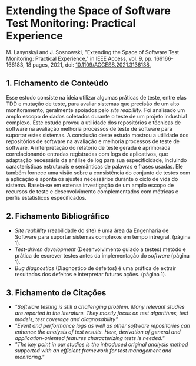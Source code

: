 
# Extending the Space of Software Test Monitoring: Practical Experience

M. Lasynskyi and J. Sosnowski, "Extending the Space of Software Test Monitoring: Practical Experience," in IEEE Access, vol. 9, pp. 166166-166183, 18 pages, 2021, doi: [10.1109/ACCESS.2021.3136138.](https://ieeexplore.ieee.org/abstract/document/9652520)

## 1. Fichamento de Conteúdo

Esse estudo consiste na ideia utilizar algumas práticas de teste, entre elas TDD e mutação de teste, para avaliar sistemas que precisão de um alto monitoramento, geralmente apoiados pelo _site reabillity_. Foi analisado um amplo escopo de dados coletados durante o teste de um projeto industrial complexo. Este estudo provou a utilidade dos repositórios e técnicas de software na avaliação melhoria processos de teste de software para suportar estes sistemas. A conclusão deste estudo mostrou a utilidade dos repositórios de software na avaliação e melhoria processos de teste de software. A interpretação do relatório de teste gerada é aprimorada correlacionando entradas registradas com logs de aplicativos, que adaptação necessária da análise de log para sua especificidade, incluindo características estruturais e semânticas de palavras e frases usadas. Ele também fornece uma visão sobre a consistência do conjunto de testes com a aplicação e aponta os ajustes necessários durante o ciclo de vida do sistema. Baseia-se em extensa investigação de um amplo escopo de recursos de teste e desenvolvimento complementados com métricas e perfis estatísticos especificados.

## 2. Fichamento Bibliográfico 


* _Site reabillity_ (reabilidade do site) é uma área da Engenharia de Software para suportar sistemas complexos em tempo intregral. (página 1).
* _Test-driven development_ (Desenvolvimento guiado a testes)  metódo e prática de escrever testes antes da implementação do _software_ (página 1).
* _Bug diagnostics_ (Diagnostico de defeitos) é uma prática de extrair resultados dos defeitos e interpretar futuras ações. (página 1).

## 3. Fichamento de Citações 


* _"Software testing is still a challenging problem. Many relevant studies are reported in the literature. They mostly focus on test algorithms, test models, test coverage and diagnosability"_
* _"Event and performance logs as well as other software repositories can enhance the analysis of test results. Here, derivation of general and application-oriented features characterizing tests is needed."_
* _"The key point in our studies is the introduced original analysis method supported with an efficient framework for test management and monitoring."_
